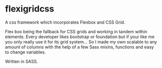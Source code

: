# flexigridcss
A css framework which incorporates Flexbox and CSS Grid.

Flex box being the fallback for CSS grids and working in tandem within elements. Every developer likes bootstrap or foundation but if your like me you only really use it for its grid system... So I made my own scalable to any amount of columns with the help of a few Sass mixins, functions and easy to change variables.

Written in SASS.

